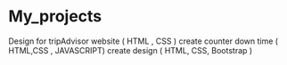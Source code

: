 # My_projects
Design for tripAdvisor website ( HTML , CSS ) 
create counter down time ( HTML,CSS , JAVASCRIPT)
create design ( HTML, CSS, Bootstrap )
